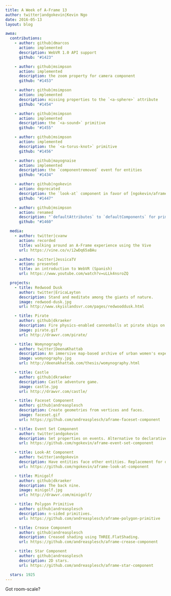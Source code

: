 ```yaml
---
title: A Week of A-Frame 13
author: twitter|andgokevin|Kevin Ngo
date: 2016-05-13
layout: blog

awoa:
  contributions:
    - author: github|dmarcos
      action: implemented
      description: WebVR 1.0 API support
      github: "#1423"

    - author: github|msimpson
      action: implemented
      description: the zoom property for camera component
      github: "#1453"

    - author: github|msimpson
      action: implemented
      description: missing properties to the `<a-sphere>` attribute
      github: "#1454"

    - author: github|msimpson
      action: implemented
      description: the `<a-sound>` primitive
      github: "#1455"

    - author: github|msimpson
      action: implemented
      description: the `<a-torus-knot>` primitive
      github: "#1456"

    - author: github|mayognaise
      action: implemented
      description: the `componentremoved` event for entities
      github: "#1434"

    - author: github|ngokevin
      action: deprecated
      description: the `look-at` component in favor of [ngokevin/aframe-look-at-component](https://github.com/ngokevin/aframe-look-at-component)
      github: "#1447"

    - author: github|msimpson
      action: renamed
      description: "`defaultAttributes` to `defaultComponents` for primitives"
      github: "#1460"

  media:
    - author: twitter|cvanw
      action: recorded
      title: walking around an A-Frame experience using the Vive
      url: https://vine.co/v/i2wDq65aBAu

    - author: twitter|JessicaTV
      action: presented
      title: an introduction to WebVR (Spanish)
      url: https://www.youtube.com/watch?v=uLLk4nsroZQ

  projects:
    - title: Redwood Dusk
      author: twitter|EricaLayton
      description: Stand and meditate among the giants of nature.
      image: redwood-dusk.jpg
      url: http://www.skyislandsvr.com/pages/redwooddusk.html

    - title: Pirate
      author: github|dkraeker
      description: Fire physics-enabled cannonballs at pirate ships on the Battle at A-Frame Sea.
      image: pirate.gif
      url: http://drawvr.com/pirate/

    - title: Womynography
      author: twitter|DeenaKhattab
      description: An immersive map-based archive of urban women's experiences in Cairo.
      image: womynography.jpg
      url: http://deenakhattab.com/thesis/womynography.html

    - title: Castle
      author: github|dkraeker
      description: Castle adventure game.
      image: castle.jpg
      url: http://drawvr.com/castle/

    - title: Faceset Component
      author: github|andreasplesch
      description: Create geometries from vertices and faces.
      image: faceset.gif
      url: https://github.com/andreasplesch/aframe-faceset-component

    - title: Event Set Component
      author: twitter|andgokevin
      description: Set properties on events. Alternative to declarative events.
      url: https://github.com/ngokevin/aframe-event-set-component

    - title: Look-At Component
      author: twitter|andgokevin
      description: Have entities face other entities. Replacement for deprecated look-at component.
      url: https://github.com/ngokevin/aframe-look-at-component

    - title: Minigolf
      author: github|dkraeker
      description: The back nine.
      image: minigolf.jpg
      url: http://drawvr.com/minigolf/

    - title: Polygon Primitive
      author: github|andreasplesch
      description: n-sided primitives.
      url: https://github.com/andreasplesch/aframe-polygon-primitive

    - title: Crease Component
      author: github|andreasplesch
      description: Creased shading using THREE.FlatShading.
      url: https://github.com/andreasplesch/aframe-crease-component

    - title: Star Component
      author: github|andreasplesch
      description: 2D stars.
      url: https://github.com/andreasplesch/aframe-star-component

  stars: 1925
---
```


Got room-scale?
